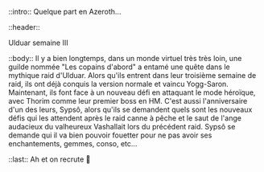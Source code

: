 ::intro::
Quelque part en Azeroth...

::header::

Ulduar semaine III

::body::
Il y a bien longtemps, dans un monde virtuel très très loin, une guilde nommée "Les copains d'abord" a entamé une quête dans le mythique raid d'Ulduar. Alors qu'ils entrent dans leur troisième semaine de raid, ils ont déjà conquis la version normale et vaincu Yogg-Saron. Maintenant, ils font face à un nouveau défi en attaquant le mode héroïque, avec Thorim comme leur premier boss en HM. C'est aussi l'anniversaire d'un des leurs, Sypsô, alors qu'ils se demandent quels sont les nouveaux défis qui les attendent après le raid canne à pêche et le saut de l'ange audacieux du valheureux Vashallait lors du précédent raid. Sypsô se demande qui il va bien pouvoir fouetter pour ne pas avoir ses enchantements, gemmes, conso, etc...

::last::
Ah et on recrute 🚀